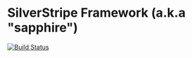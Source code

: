# SilverStripe Framework (a.k.a "sapphire")

[![Build Status](https://secure.travis-ci.org/silverstripe/sapphire.png?branch=2.4)](https://travis-ci.org/silverstripe/sapphire)